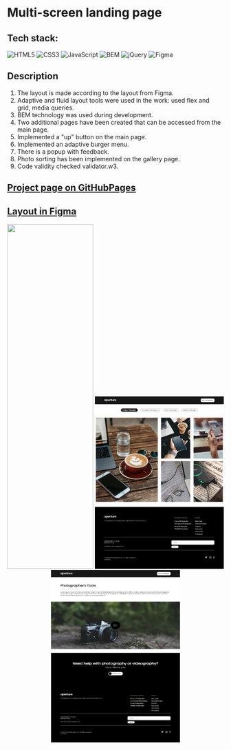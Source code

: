 # Multi-screen landing page

## Tech stack:

![HTML5](https://img.shields.io/badge/-HTML5-e34f26?logo=html5&logoColor=white)
![CSS3](https://img.shields.io/badge/-CSS3-1572b6?logo=css3&logoColor=white)
![JavaScript](https://img.shields.io/badge/-JavaScript-f7df1e?logo=javaScript&logoColor=black)
![BEM](https://img.shields.io/badge/-BEM-yellowgreen)
![jQuery](https://img.shields.io/badge/jQuery-0769AD?style=for-the-badge&logo=jquery&logoColor=white)
![Figma](https://img.shields.io/badge/Figma-F24E1E?style=for-the-badge&logo=figma&logoColor=white)

## Description

1. The layout is made according to the layout from Figma.
2. Adaptive and fluid layout tools were used in the work: used flex and grid, media queries.
3. BEM technology was used during development.
4. Two additional pages have been created that can be accessed from the main page.
5. Implemented a "up" button on the main page.
6. Implemented an adaptive burger menu.
7. There is a popup with feedback.
8. Photo sorting has been implemented on the gallery page.
9. Code validity checked validator.w3.


## [Project page on GitHubPages](https://ekaterinatet.github.io/photo-website/)

## [Layout in Figma](https://www.figma.com/file/KCCKHt0Vr5F4dGb0gmnwhb/Aperture-%2B?type=design&node-id=0-1&t=kTBXK9DDKdQRY2Be-0)

<p align="center" display="flex" flexDirection="row">
  <img width="200" height="800" src="https://github.com/EkaterinaTet/photo-website/blob/main/photo-website.png">
   <img width="300" height="400" src="https://github.com/EkaterinaTet/photo-website/blob/main/gallery.png">
   <img width="300" height="400" src="https://github.com/EkaterinaTet/photo-website/blob/main/tools.png">
</p>
